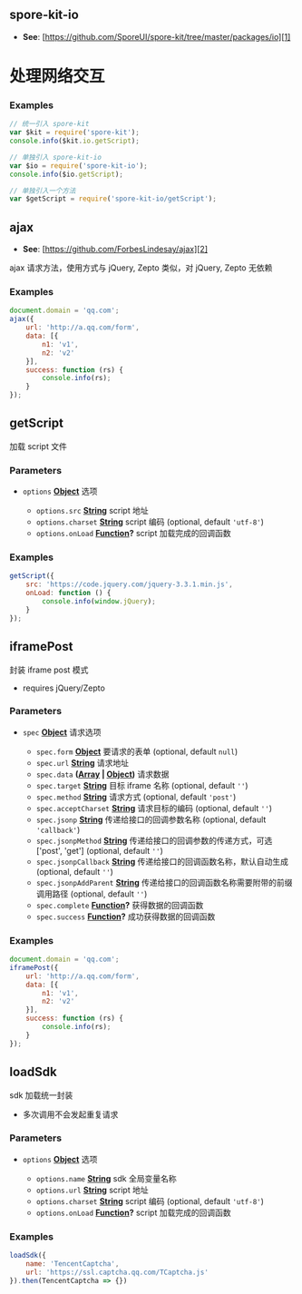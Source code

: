 <!-- Generated by documentation.js. Update this documentation by updating the source code. -->

## spore-kit-io

*   **See**: [https://github.com/SporeUI/spore-kit/tree/master/packages/io][1]

# 处理网络交互

### Examples

```javascript
// 统一引入 spore-kit
var $kit = require('spore-kit');
console.info($kit.io.getScript);

// 单独引入 spore-kit-io
var $io = require('spore-kit-io');
console.info($io.getScript);

// 单独引入一个方法
var $getScript = require('spore-kit-io/getScript');
```

## ajax

*   **See**: [https://github.com/ForbesLindesay/ajax][2]

ajax 请求方法，使用方式与 jQuery, Zepto 类似，对 jQuery, Zepto 无依赖

### Examples

```javascript
document.domain = 'qq.com';
ajax({
	url: 'http://a.qq.com/form',
	data: [{
		n1: 'v1',
		n2: 'v2'
	}],
	success: function (rs) {
		console.info(rs);
	}
});
```

## getScript

加载 script 文件

### Parameters

*   `options` **[Object][3]** 选项

    *   `options.src` **[String][4]** script 地址
    *   `options.charset` **[String][4]** script 编码 (optional, default `'utf-8'`)
    *   `options.onLoad` **[Function][5]?** script 加载完成的回调函数

### Examples

```javascript
getScript({
	src: 'https://code.jquery.com/jquery-3.3.1.min.js',
	onLoad: function () {
		console.info(window.jQuery);
	}
});
```

## iframePost

封装 iframe post 模式

*   requires jQuery/Zepto

### Parameters

*   `spec` **[Object][3]** 请求选项

    *   `spec.form` **[Object][3]** 要请求的表单 (optional, default `null`)
    *   `spec.url` **[String][4]** 请求地址
    *   `spec.data` **([Array][6] | [Object][3])** 请求数据
    *   `spec.target` **[String][4]** 目标 iframe 名称 (optional, default `''`)
    *   `spec.method` **[String][4]** 请求方式 (optional, default `'post'`)
    *   `spec.acceptCharset` **[String][4]** 请求目标的编码 (optional, default `''`)
    *   `spec.jsonp` **[String][4]** 传递给接口的回调参数名称 (optional, default `'callback'`)
    *   `spec.jsonpMethod` **[String][4]** 传递给接口的回调参数的传递方式，可选\['post', 'get'] (optional, default `''`)
    *   `spec.jsonpCallback` **[String][4]** 传递给接口的回调函数名称，默认自动生成 (optional, default `''`)
    *   `spec.jsonpAddParent` **[String][4]** 传递给接口的回调函数名称需要附带的前缀调用路径 (optional, default `''`)
    *   `spec.complete` **[Function][5]?** 获得数据的回调函数
    *   `spec.success` **[Function][5]?** 成功获得数据的回调函数

### Examples

```javascript
document.domain = 'qq.com';
iframePost({
	url: 'http://a.qq.com/form',
	data: [{
		n1: 'v1',
		n2: 'v2'
	}],
	success: function (rs) {
		console.info(rs);
	}
});
```

## loadSdk

sdk 加载统一封装

*   多次调用不会发起重复请求

### Parameters

*   `options` **[Object][3]** 选项

    *   `options.name` **[String][4]** sdk 全局变量名称
    *   `options.url` **[String][4]** script 地址
    *   `options.charset` **[String][4]** script 编码 (optional, default `'utf-8'`)
    *   `options.onLoad` **[Function][5]?** script 加载完成的回调函数

### Examples

```javascript
loadSdk({
	name: 'TencentCaptcha',
	url: 'https://ssl.captcha.qq.com/TCaptcha.js'
}).then(TencentCaptcha => {})
```

[1]: https://github.com/SporeUI/spore-kit/tree/master/packages/io

[2]: https://github.com/ForbesLindesay/ajax

[3]: https://developer.mozilla.org/docs/Web/JavaScript/Reference/Global_Objects/Object

[4]: https://developer.mozilla.org/docs/Web/JavaScript/Reference/Global_Objects/String

[5]: https://developer.mozilla.org/docs/Web/JavaScript/Reference/Statements/function

[6]: https://developer.mozilla.org/docs/Web/JavaScript/Reference/Global_Objects/Array
